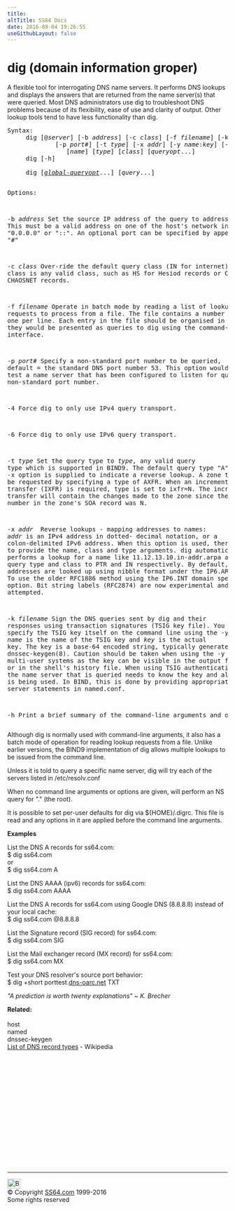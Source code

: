 ```yaml
---
title:
altTitle: SS64 Docs
date: 2016-09-04 19:26:55
useGithubLayout: false
---
```

<!-- #BeginLibraryItem "/Library/head_bash.lbi" --><!-- #EndLibraryItem --><h1>dig (domain information groper)</h1> 
<p>A flexible tool for interrogating DNS name servers. It performs DNS lookups and displays the answers that are returned from the name server(s) that were queried. Most DNS administrators use dig to troubleshoot DNS problems because of its flexibility, ease of use and clarity of output. Other lookup tools tend to have less functionality than dig.</p>
<pre>Syntax:
     dig [@<i>server</i>] [-b <i>address</i>] [-c <i>class</i>] [-f <i>filename</i>] [-k <i>filename</i>]
             [-p <i>port#</i>] [-t <i>type</i>] [-x <i>addr</i>] [-y <i>name</i>:<i>key</i>] [-4] [-6]
                [<i>name</i>] [<i>type</i>] [<i>class</i>] [<i>queryopt</i>...]<br>     dig [-h]
<br>     dig [<i><a href="dig-queryopt.html">global-queryopt</a></i>...] [<i>query</i>...]

Options:

   -b <i>address</i>
         Set the source IP address of the query to address.
         This must be a valid address on one of the host's network interfaces or "0.0.0.0" or "::".
         An optional port can be specified by appending "#<port>"

   -c <i>class</i>
         Over-ride the default query class (IN for internet).
         class is any valid class, such as HS for Hesiod records or CH for CHAOSNET records.

   -f <i>filename</i> 
         Operate in batch mode by reading a list of lookup requests to process from a file.
         The file contains a number of queries, one per line.
         Each entry in the file should be organised in the same way they would be presented
         as queries to dig using the command-line interface.

   -p <i>port#</i>
        Specify a non-standard port number to be queried,
        default = the standard DNS port number 53.
        This option would be used to test a name server that has been configured
        to listen for queries on a non-standard port number.

   -4   Force dig to only use IPv4 query transport.

   -6   Force dig to only use IPv6 query transport.

   -t <i>type</i>
        Set the query type to <i>type</i>, any valid query type which is supported in BIND9.
        The default query type "A", unless the -x option is supplied to indicate a reverse lookup.
        A zone transfer can be requested by specifying a type of AXFR.
        When an incremental zone transfer (IXFR) is required, type is set to ixfr=N.
        The incremental zone transfer will contain the changes made to the zone since the
        serial number in the zone's SOA record was N.

   -x <i>addr
       </i> Reverse lookups - mapping addresses to names: <i>addr</i> is an IPv4 address in dotted-
        decimal notation, or a colon-delimited IPv6 address. When this option is used,
        there is no need to provide the name, class and type arguments. dig automatically
        performs a lookup for a name like 11.12.13.10.in-addr.arpa and sets the query type
        and class to PTR and IN respectively. By default, IPv6 addresses are looked up using
        nibble format under the IP6.ARPA domain. To use the older RFC1886 method using the
        IP6.INT domain specify the -i option. Bit string labels (RFC2874) are now experimental
        and are not attempted.

   -k <i>filename</i>
        Sign the DNS queries sent by dig and their responses using transaction signatures
        (TSIG key file). You can also specify the TSIG key itself on the command line
        using the -y option; <i>name</i> is the name of the TSIG key and <i>key</i> is the actual key.
        The key is a base-64 encoded string, typically generated by dnssec-keygen(8).
        Caution should be taken when using the -y option on multi-user systems as the key
        can be visible in the output from ps(1 ) or in the shell's history file.
        When using TSIG authentication with dig, the name server that is queried needs to
        know the key and algorithm that is being used. In BIND, this is done by providing
        appropriate key and server statements in named.conf.

   -h   Print a brief summary of the command-line arguments and options.
</port></pre>
<p><span class="body"> Although dig is normally used with command-line arguments, it also has a batch mode of operation for reading lookup requests from a file.  Unlike earlier versions, the BIND9 implementation of dig allows multiple lookups to be issued from the command line.</span></p>
<p>Unless it is told to query a specific name server, dig will try each of the servers listed in <span class="code">/etc/resolv.conf</span></p>
<p>When no command line arguments or options are given, will perform an NS query for "." (the root).</p>
<p>It is possible to set per-user defaults for dig via <span class="code">${HOME}/.digrc</span>. This file is read and any options in it are applied before the command line arguments. </p>
<p><b>Examples</b></p>
<p>List the DNS A records for ss64.com:<span class="code"><br>
$ 
dig ss64.com</span><br>
or
<br>
<span class="code">$ dig ss64.com A</span></p>
<p>List the DNS AAAA (ipv6) records for ss64.com:<br>
<span class="code">$ dig ss64.com AAAA </span></p>
<p>List the DNS A records for ss64.com using Google DNS  (8.8.8.8) instead of your local cache:<span class="code"><br>
$ 
dig ss64.com @8.8.8.8</span></p>
<p>List the  Signature record (SIG record)  for ss64.com:<span class="code"><br>
$ dig ss64.com SIG</span></p>
<p>List the Mail exchanger record (MX record)  for ss64.com:<span class="code"><br>
$ dig ss64.com MX <br>
</span></p>
<p>Test your DNS resolver's source port behavior:<span class="code"><br>
$ dig +short porttest.<a href="https://www.dns-oarc.net/oarc/services/porttest">dns-oarc.net</a> TXT</span></p>
<p><i class="quote">"A prediction is worth twenty explanations" ~ K.  Brecher</i></p>
<p><b>Related:</b><br>
<br>
host<br>
named<br>
dnssec-keygen<br>
<a href="http://en.wikipedia.org/wiki/List_of_DNS_record_types">List of DNS record types</a> - Wikipedia</p><!-- #BeginLibraryItem "/Library/foot_bash.lbi" --><p>
<!-- bash300 -->
<ins class="adsbygoogle" style="display:inline-block;width:300px;height:250px" data-ad-client="ca-pub-6140977852749469" data-ad-slot="4615356305"></ins>
<script>
(adsbygoogle = window.adsbygoogle || []).push({});
</script></p>
<hr>
<div id="bl" class="footer"><a href="dig.html#"><img src="../images/top.png" width="30" height="22" alt="Back to the Top"></a></div>
<div id="br" class="footer, tagline">© Copyright <a href="http://ss64.com/">SS64.com</a> 1999-2016<br>
Some rights reserved</div><!-- #EndLibraryItem -->

